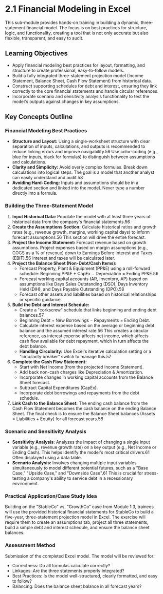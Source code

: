 # 2.1 Financial Modeling in Excel

This sub-module provides hands-on training in building a dynamic, three-statement financial model. The focus is on best practices for structure, logic, and functionality, creating a tool that is not only accurate but also flexible, transparent, and easy to audit.

## Learning Objectives

- Apply financial modeling best practices for layout, formatting, and structure to create professional, easy-to-follow models.
- Build a fully integrated three-statement projection model (Income Statement, Balance Sheet, Cash Flow Statement) from historical data.
- Construct supporting schedules for debt and interest, ensuring they link correctly to the core financial statements and handle circular references.
- Incorporate scenario and sensitivity analysis functionality to test the model's outputs against changes in key assumptions.

## Key Concepts Outline

### Financial Modeling Best Practices
- **Structure and Layout:** Using a single-worksheet structure with clear separation of inputs, calculations, and outputs is recommended to reduce linking errors and improve navigability.56 Use color-coding (e.g., blue for inputs, black for formulas) to distinguish between assumptions and calculations.
- **Clarity and Simplicity:** Avoid overly complex formulas. Break down calculations into logical steps. The goal is a model that another analyst can easily understand and audit.58
- **Avoiding Hard-Coding:** Inputs and assumptions should be in a dedicated section and linked into the model. Never type a number directly into a formula.

### Building the Three-Statement Model
1.  **Input Historical Data:** Populate the model with at least three years of historical data from the company's financial statements.56
2.  **Create the Assumptions Section:** Calculate historical ratios and growth rates (e.g., revenue growth, margins, working capital days) to inform forecast assumptions.56 This section will drive the entire forecast.
3.  **Project the Income Statement:** Forecast revenue based on growth assumptions. Project expenses based on margin assumptions (e.g., COGS as a % of revenue) down to Earnings Before Interest and Taxes (EBIT).56 Interest and taxes will be calculated later.
4.  **Project the Balance Sheet (Non-Debt/Cash Items):**
    - Forecast Property, Plant & Equipment (PP&E) using a roll-forward schedule: Beginning PP&E + CapEx − Depreciation = Ending PP&E.56
    - Forecast working capital accounts (AR, Inventory, AP) based on assumptions like Days Sales Outstanding (DSO), Days Inventory Held (DIH), and Days Payable Outstanding (DPO).59
    - Forecast other assets and liabilities based on historical relationships or specific guidance.
5.  **Build the Debt and Interest Schedule:**
    - Create a "corkscrew" schedule that links beginning and ending debt balances.57
    - Beginning Debt + New Borrowings − Repayments = Ending Debt.
    - Calculate interest expense based on the average or beginning debt balance and the assumed interest rate.56 This creates a circular reference, as interest expense affects net income, which affects cash flow available for debt repayment, which in turn affects the debt balance.
    - **Handling Circularity:** Use Excel's iterative calculation setting or a "circularity breaker" switch to manage this.57
6.  **Complete the Cash Flow Statement:**
    - Start with Net Income (from the projected Income Statement).
    - Add back non-cash charges like Depreciation & Amortization.
    - Incorporate changes in working capital accounts from the Balance Sheet forecast.
    - Subtract Capital Expenditures (CapEx).
    - Incorporate debt borrowings and repayments from the debt schedule.
7.  **Link Cash to the Balance Sheet:** The ending cash balance from the Cash Flow Statement becomes the cash balance on the ending Balance Sheet. The final check is to ensure the Balance Sheet balances (Assets = Liabilities + Equity) for all forecast years.58

### Scenario and Sensitivity Analysis
- **Sensitivity Analysis:** Analyzes the impact of changing a single input variable (e.g., revenue growth rate) on a key output (e.g., Net Income or Ending Cash). This helps identify the model's most critical drivers.61 Often displayed using a data table.
- **Scenario Analysis:** Involves changing multiple input variables simultaneously to model different potential futures, such as a "Base Case," "Upside Case," and "Downside Case".61 This is crucial for stress-testing a company's ability to service debt in a recessionary environment.

### Practical Application/Case Study Idea

Building on the "StableCo" vs. "GrowthCo" case from Module 1.3, trainees will use the provided historical financial statements for StableCo to build a five-year, three-statement projection model in Excel. The exercise will require them to create an assumptions tab, project all three statements, build a simple debt and interest schedule, and ensure the balance sheet balances.

### Assessment Method

Submission of the completed Excel model. The model will be reviewed for:
- Correctness: Do all formulas calculate correctly?
- Linkages: Are the three statements properly integrated?
- Best Practices: Is the model well-structured, clearly formatted, and easy to follow?
- Balancing: Does the balance sheet balance in all forecast years?
